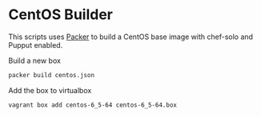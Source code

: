 CentOS Builder
==============
This scripts uses [Packer](http://www.packer.io/) to build a CentOS base image with chef-solo and
Pupput enabled. 

Build a new box
```bash
packer build centos.json
```

Add the box to virtualbox
```bash
vagrant box add centos-6_5-64 centos-6_5-64.box
```
